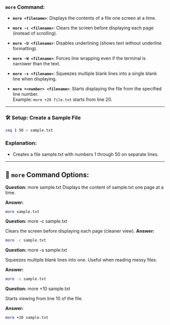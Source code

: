 ### `more` Command:

- **`more <filename>`**: Displays the contents of a file one screen at a time.

- **`more -c <filename>`**: Clears the screen before displaying each page (instead of scrolling).

- **`more -U <filename>`**: Disables underlining (shows text without underline formatting).

- **`more -W <filename>`**: Forces line wrapping even if the terminal is narrower than the text.

- **`more -s <filename>`**: Squeezes multiple blank lines into a single blank line when displaying.

- **`more +<number> <filename>`**: Starts displaying the file from the specified line number.  
  Example: `more +20 file.txt` starts from line 20.

---

### 🛠️ Setup: Create a Sample File
```bash
seq 1 50 > sample.txt
```
### Explanation:

- Creates a file sample.txt with numbers 1 through 50 on separate lines.

---

## 🧰 `more` Command Options:
**Question:**
more sample.txt
Displays the content of sample.txt one page at a time.

**Answer:**
```bash
more sample.txt
```


**Question:**
more -c sample.txt

Clears the screen before displaying each page (cleaner view).
**Answer:**
```bash
more -c sample.txt
```


**Question:**
more -s sample.txt

Squeezes multiple blank lines into one. Useful when reading messy files.

**Answer:**
```bash
more -s sample.txt
```

**Question:**
more +10 sample.txt

Starts viewing from line 10 of the file.

**Answer:**
```bash
more +10 sample.txt
```

